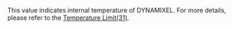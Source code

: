 This value indicates internal temperature of DYNAMIXEL. For more details, please refer to the [Temperature Limit(31)](#temperature-limit31).
